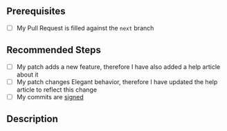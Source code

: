 <!--
    ----------^ Click "Preview" for a nicer view!
-->

<!--
    Thank you very much for contributing to Pelican-Elegant! ❤️
-->

## Prerequisites

- [ ] My Pull Request is filled against the `next` branch

## Recommended Steps

<!---
    These are not mandatory and will NOT negatively effect our patch review process.
    But we encourage you to do them.
-->

- [ ] My patch adds a new feature, therefore I have also added a help article about it
- [ ] My patch changes Elegant behavior, therefore I have updated the help article to reflect this change
- [ ] My commits are [signed](https://help.github.com/en/articles/signing-commits)

## Description

<!--- Provide a general summary of the patch here -->
